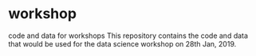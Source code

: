 # workshop
code and data for workshops
This repository contains the code and data that would be used for the data science workshop on 28th Jan, 2019.
